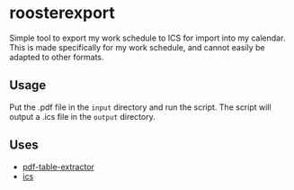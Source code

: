 # roosterexport

Simple tool to export my work schedule to ICS for import into my calendar.
This is made specifically for my work schedule, and cannot easily be adapted to other formats.

## Usage

Put the .pdf file in the `input` directory and run the script. The script will output a .ics file in the `output` directory.

## Uses

- [pdf-table-extractor](https://npmjs.org/package/pdf-table-extractor)
- [ics](https://npmjs.org/package/ics)
